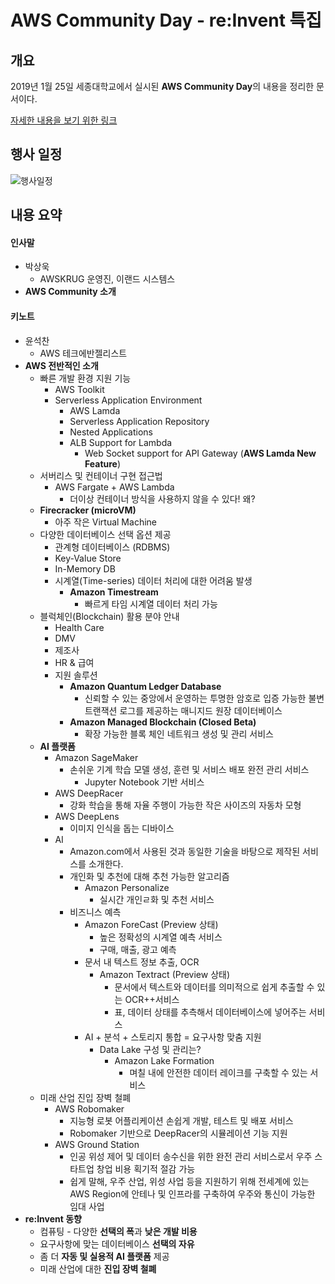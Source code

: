 # AWS Community Day - re:Invent 특집
## 개요

2019년 1월 25일 세종대학교에서 실시된 **AWS Community Day**의 내용을 정리한 문서이다.

[자세한 내용을 보기 위한 링크](https://pages.awscloud.com/aws-community-day-seoul-2019.html?trk=em_inv2&mkt_tok=eyJpIjoiT1RreU9EVTJNelpoTXpjMiIsInQiOiJZTzFsd0NVXC9iRE4rVEdJUXdcL21YODB5eWU2Q0RmMVNzYVREMlArUEFJeWdZdmNZZTQ2Vk1pcXhGN2FWeGZcL3YzaERsUWkxRUhkSm94NlI4cWVkdVFXem1nQVhRS3F4OThZK0FtbFhuZ2tEcmV0NnMzWU95QnQzK0lySnJkMUd4NE44SFo0N0JlTnJBamg2QkpZRlFYcGc9PSJ9)



## 행사 일정

![행사일정](https://awskrug.github.io/events/2019-communityday/agenda.png)



## 내용 요약

#### 인사말

- 박상욱
  - AWSKRUG 운영진, 이랜드 시스템스
- **AWS Community 소개**



#### 키노트

- 윤석찬
  - AWS 테크에반젤리스트
- **AWS 전반적인 소개**
  - 빠른 개발 환경 지원 기능
    - AWS Toolkit
    - Serverless Application Environment
      - AWS Lamda
      - Serverless Application Repository
      - Nested Applications
      - ALB Support for Lambda
        - Web Socket support for API Gateway (**AWS Lamda New Feature**)
  - 서버리스 및 컨테이너 구현 접근법
    - AWS Fargate + AWS Lambda
      - 더이상 컨테이너 방식을 사용하지 않을 수 있다! 왜?
  - **Firecracker (microVM)**
    - 아주 작은 Virtual Machine
  - 다양한 데이터베이스 선택 옵션 제공
    - 관계형 데이터베이스 (RDBMS)
    - Key-Value Store
    - In-Memory DB
    - 시계열(Time-series) 데이터 처리에 대한 어려움 발생
      - **Amazon Timestream**
        - 빠르게 타임 시계열 데이터 처리 가능
  - 블럭체인(Blockchain) 활용 분야 안내
    - Health Care
    - DMV
    - 제조사
    - HR & 급여
    - 지원 솔루션
      - **Amazon Quantum Ledger Database**
        - 신뢰할 수 있는 중앙에서 운영하는 투명한 암호로 입증 가능한 불변 트랜잭션 로그를 제공하는 매니지드 원장 데이터베이스
      - **Amazon Managed Blockchain (Closed Beta)**
        - 확장 가능한 블록 체인 네트워크 생성 및 관리 서비스
  - **AI 플랫폼**
    - Amazon SageMaker
      - 손쉬운 기계 학습 모델 생성, 훈련 및 서비스 배포 완전 관리 서비스
        - Jupyter Notebook 기반 서비스
    - AWS DeepRacer
      - 강화 학습을 통해 자율 주행이 가능한 작은 사이즈의 자동차 모형
    - AWS DeepLens
      - 이미지 인식을 돕는 디바이스
    - AI
      - Amazon.com에서 사용된 것과 동일한 기술을 바탕으로 제작된 서비스를 소개한다.
      - 개인화 및 추천에 대해 추천 가능한 알고리즘
        - Amazon Personalize
          - 실시간 개인ㄹ화 및 추천 서비스
      - 비즈니스 예측
        - Amazon ForeCast (Preview 상태)
          - 높은 정확성의 시계열 예측 서비스
          - 구매, 매출, 광고 예측
        - 문서 내 텍스트 정보 추출, OCR
          - Amazon Textract (Preview 상태)
            - 문서에서 텍스트와 데이터를 의미적으로 쉽게 추출할 수 있는 OCR++서비스
            - 표, 데이터 상태를 추측해서 데이터베이스에 넣어주는 서비스
        - AI + 분석 + 스토리지 통합 = 요구사항 맞춤 지원
          - Data Lake 구성 및 관리는?
            - Amazon Lake Formation
              - 며칠 내에 안전한 데이터 레이크를 구축할 수 있는 서비스
  - 미래 산업 진입 장벽 철폐
    - AWS Robomaker
      - 지능형 로봇 어플리케이션 손쉽게 개발, 테스트 및 배포 서비스
      - Robomaker 기반으로 DeepRacer의 시뮬레이션 기능 지원
    - AWS Ground Station
      - 인공 위성 제어 및 데이터 송수신을 위한 완전 관리 서비스로서 우주 스타트업 창업 비용 획기적 절감 가능
      - 쉽게 말해, 우주 산업, 위성 사업 등을 지원하기 위해 전세계에 있는 AWS Region에 안테나 및 인프라를 구축하여 우주와 통신이 가능한 임대 사업
- **re:Invent 동향**
  - 컴퓨팅 - 다양한 **선택의 폭**과 **낮은 개발 비용**
  - 요구사항에 맞는 데이터베이스 **선택의 자유**
  - 좀 더 **자동 및 실용적 AI 플랫폼** 제공
  - 미래 산업에 대한 **진입 장벽 철폐**



